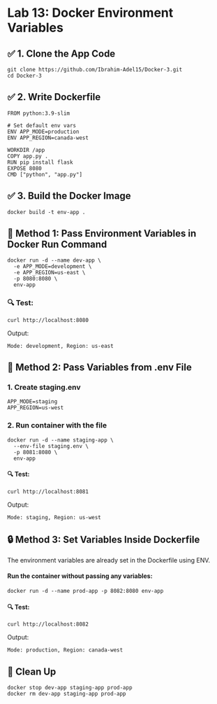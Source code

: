 # Lab 13: Docker Environment Variables

## ✅ 1. Clone the App Code

```
git clone https://github.com/Ibrahim-Adel15/Docker-3.git
cd Docker-3
```

## ✅ 2. Write Dockerfile

```
FROM python:3.9-slim

# Set default env vars 
ENV APP_MODE=production
ENV APP_REGION=canada-west

WORKDIR /app
COPY app.py .
RUN pip install flask
EXPOSE 8080
CMD ["python", "app.py"]
```

## ✅ 3. Build the Docker Image

```
docker build -t env-app .
```

## 🔁 Method 1: Pass Environment Variables in Docker Run Command

```
docker run -d --name dev-app \
  -e APP_MODE=development \
  -e APP_REGION=us-east \
  -p 8080:8080 \
  env-app
```

### 🔍 Test:

```
curl http://localhost:8080
```
Output:
```
Mode: development, Region: us-east
```

## 📄 Method 2: Pass Variables from .env File

### 1. Create staging.env

```
APP_MODE=staging
APP_REGION=us-west
```
### 2. Run container with the file

```
docker run -d --name staging-app \
  --env-file staging.env \
  -p 8081:8080 \
  env-app
```
#### 🔍 Test:
```
curl http://localhost:8081
```
Output:
```
Mode: staging, Region: us-west
```

## 🔒 Method 3: Set Variables Inside Dockerfile

The environment variables are already set in the Dockerfile using ENV.

#### Run the container without passing any variables:
```
docker run -d --name prod-app -p 8082:8080 env-app
```
#### 🔍 Test:
```
curl http://localhost:8082
```
Output:
```
Mode: production, Region: canada-west
```

## 🧼 Clean Up

```
docker stop dev-app staging-app prod-app
docker rm dev-app staging-app prod-app
```


